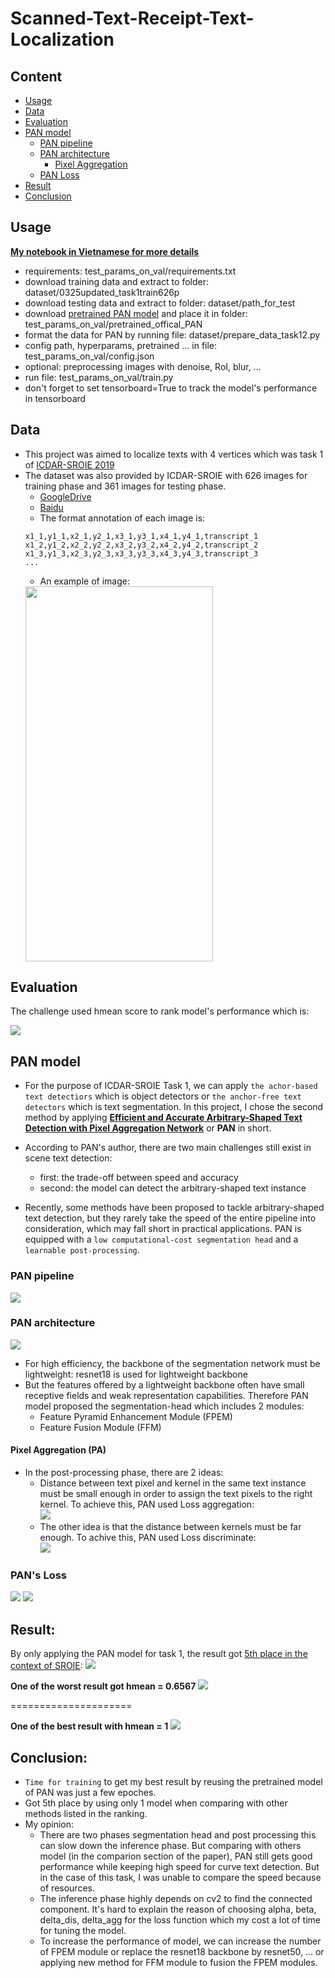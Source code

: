 # Scanned-Text-Receipt-Text-Localization

## Content
- [Usage](https://github.com/xuatpham/Scanned-Text-Receipt_Text-Localization#usage)
- [Data](https://github.com/xuatpham/Scanned-Text-Receipt_Text-Localization#data)
- [Evaluation](https://github.com/xuatpham/Scanned-Text-Receipt_Text-Localization#evaluation)
- [PAN model](https://github.com/xuatpham/Scanned-Text-Receipt_Text-Localization#pan-model)
	- [PAN pipeline](https://github.com/xuatpham/Scanned-Text-Receipt_Text-Localization#pan-pipeline)
	- [PAN architecture](https://github.com/xuatpham/Scanned-Text-Receipt_Text-Localization#pan-architecture)
		- [Pixel Aggregation](https://github.com/xuatpham/Scanned-Text-Receipt_Text-Localization#pixel-aggregation-pa)
	- [PAN Loss](https://github.com/xuatpham/Scanned-Text-Receipt_Text-Localization#pans-loss-function)
- [Result](https://github.com/xuatpham/Scanned-Text-Receipt_Text-Localization#result)
- [Conclusion](https://github.com/xuatpham/Scanned-Text-Receipt_Text-Localization#conclusion)

## Usage

**[My notebook in Vietnamese for more details](https://github.com/xuatpham/Scanned-Text-Receipt_Text-Localization/blob/main/MLP305x_Report.ipynb)**

- requirements: test_params_on_val/requirements.txt
- download training data and extract to folder: dataset/0325updated_task1train626p
- download testing data and extract to folder: dataset/path_for_test
- download [pretrained PAN model](https://drive.google.com/drive/folders/1bKPQEEOJ5kgSSRMpnDB8HIRecnD_s4bR) and place it in folder: test_params_on_val/pretrained_offical_PAN
- format the data for PAN by running file: dataset/prepare_data_task12.py
- config path, hyperparams, pretrained ... in file: test_params_on_val/config.json
- optional: preprocessing images with denoise, RoI, blur, ...
- run file: test_params_on_val/train.py
- don't forget to set tensorboard=True to track the model's performance in tensorboard

## Data
- This project was aimed to localize texts with 4 vertices which was task 1 of [ICDAR-SROIE 2019](https://rrc.cvc.uab.es/?ch=13&com=introduction)
- The dataset was also provided by ICDAR-SROIE with 626 images for training phase and 361 images for testing phase.
	- [GoogleDrive](https://drive.google.com/open?id=1ShItNWXyiY1tFDM5W02bceHuJjyeeJl2)
	- [Baidu](https://pan.baidu.com/s/1a57eKCSq8SV8Njz8-jO4Ww#list/path=%2FSROIE2019&parentPath=%2F)
	- The format annotation of each image is:
	```
	x1_1,y1_1,x2_1,y2_1,x3_1,y3_1,x4_1,y4_1,transcript_1
	x1_2,y1_2,x2_2,y2_2,x3_2,y3_2,x4_2,y4_2,transcript_2
	x1_3,y1_3,x2_3,y2_3,x3_3,y3_3,x4_3,y4_3,transcript_3
	...
	```
	- An example of image:
	<img width="300" height="600" src="./assets/6567.jpg">	

## Evaluation
The challenge used hmean score to rank model's performance which is: 

<img src="./assets/hmean_gif.latex.gif">

## PAN model

- For the purpose of ICDAR-SROIE Task 1, we can apply `the achor-based text detectiors` which is object detectors or `the anchor-free text detectors` which is text segmentation. In this project, I chose the second method by applying **[Efficient and Accurate Arbitrary-Shaped Text Detection with Pixel Aggregation Network](https://arxiv.org/abs/1908.05900)** or **PAN** in short.

- According to PAN's author, there are two main challenges still exist in scene text detection:
	- first: the trade-off between speed and accuracy 
	- second: the model can detect the arbitrary-shaped text instance

- Recently, some methods have been proposed to tackle arbitrary-shaped text detection, but they rarely take the speed of the entire pipeline into consideration, which may fall short in practical applications. PAN is equipped with a `low computational-cost segmentation head` and a `learnable post-processing`.
	

### PAN pipeline
<img src="./assets/PAN's_pipeline.png">

### PAN architecture

<img src="./assets/PAN_architecture.png">

- For high efficiency, the backbone of the segmentation network must be lightweight: resnet18 is used for lightweight backbone
- But the features offered by a lightweight backbone often have small receptive fields and weak representation capabilities. Therefore PAN model proposed the segmentation-head which includes 2 modules:
	- Feature Pyramid Enhancement Module (FPEM)
	- Feature Fusion Module (FFM)


#### Pixel Aggregation (PA)

- In the post-processing phase, there are 2 ideas:
	- Distance between text pixel and kernel in the same text instance must be small enough in order to assign the text pixels to the right kernel. To achieve this, PAN used Loss aggregation:<br><img src="./assets/Lagg_gif.latex.gif">
	- The other idea is that the distance between kernels must be far enough. To achive this, PAN used Loss discriminate:<br><img src="./assets/Ldis_gif.latex.gif">		

### PAN's Loss

<img src="./assets/Lall_gif.latex.gif">
<img src="./assets/Lall_explain_gif.latex.gif">


## Result:

By only applying the PAN model for task 1, the result got [5th place in the context of SROIE](https://rrc.cvc.uab.es/?ch=13&com=evaluation&task=1):
<img src="./assets/5th.png">

**One of the worst result got hmean = 0.6567**
<img src="./assets/f1_6567_worst_rslt_.png">

=====================

**One of the best result with hmean = 1**
<img src="./assets/f1_100_best_rslt_.png">

## Conclusion:
- `Time for training` to get my best result by reusing the pretrained model of PAN was just a few epoches.
- Got 5th place by using only 1 model when comparing with other methods listed in the ranking.
- My opinion: 
	- There are two phases segmentation head and post processing this can slow down the inference phase. But comparing with others model (in the comparion section of the paper), PAN still gets good performance while keeping high speed for curve text detection. But in the case of this task, I was unable to compare the speed because of resources.
	- The inference phase highly depends on cv2 to find the connected component. It's hard to explain the reason of choosing alpha, beta, delta_dis, delta_agg for the loss function which my cost a lot of time for tuning the model.
	- To increase the performance of model, we can increase the number of FPEM module or replace the resnet18 backbone by resnet50, ... or applying new method for FFM module to fusion the FPEM modules.